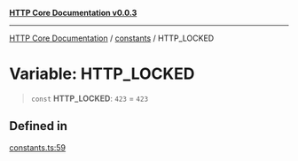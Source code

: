 [**HTTP Core Documentation v0.0.3**](../../README.md)

***

[HTTP Core Documentation](../../modules.md) / [constants](../README.md) / HTTP\_LOCKED

# Variable: HTTP\_LOCKED

> `const` **HTTP\_LOCKED**: `423` = `423`

## Defined in

[constants.ts:59](https://github.com/stonemjs/http-core/blob/33a82b77e98ade423889148c13f25ccd40b75c8a/src/constants.ts#L59)
